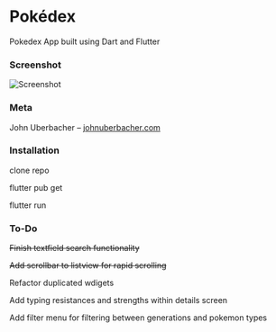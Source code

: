 # Pokédex
Pokedex App built using Dart and Flutter

### Screenshot

![Screenshot](https://i.imgur.com/8jg5sSs.png)

### Meta

John Uberbacher – [johnuberbacher.com](https://johnuberbacher.com)

### Installation

clone repo

flutter pub get

flutter run

### To-Do
~~Finish textfield search functionality~~

~~Add scrollbar to listview for rapid scrolling~~

Refactor duplicated wdigets

Add typing resistances and strengths within details screen

Add filter menu for filtering between generations and pokemon types
